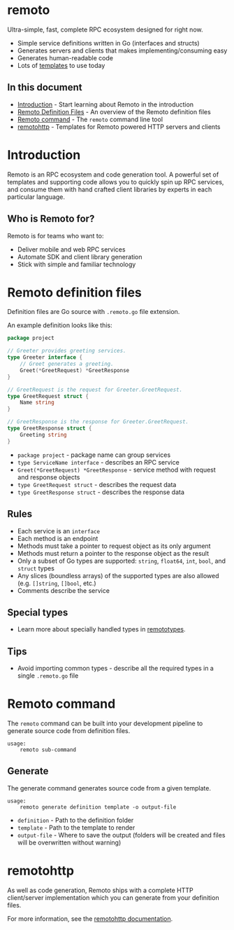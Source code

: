 # remoto

Ultra-simple, fast, complete RPC ecosystem designed for right now.

* Simple service definitions written in Go (interfaces and structs)
* Generates servers and clients that makes implementing/consuming easy
* Generates human-readable code
* Lots of [templates](templates) to use today

## In this document

* [Introduction](#introduction) - Start learning about Remoto in the introduction
* [Remoto Definition Files](#remoto-definition-files) - An overview of the Remoto definition files
* [Remoto command](#remoto-command) - The `remoto` command line tool
* [remotohttp](#remotohttp) - Templates for Remoto powered HTTP servers and clients

# Introduction

Remoto is an RPC ecosystem and code generation tool. A powerful set of templates and
supporting code allows you to quickly spin up RPC services, and consume them with hand crafted
client libraries by experts in each particular language.

## Who is Remoto for?

Remoto is for teams who want to:

* Deliver mobile and web RPC services
* Automate SDK and client library generation
* Stick with simple and familiar technology

# Remoto definition files

Definition files are Go source with `.remoto.go` file extension.

An example definition looks like this:

```go
package project

// Greeter provides greeting services.
type Greeter interface {
	// Greet generates a greeting.
	Greet(*GreetRequest) *GreetResponse
}

// GreetRequest is the request for Greeter.GreetRequest.
type GreetRequest struct {
	Name string
}

// GreetResponse is the response for Greeter.GreetRequest.
type GreetResponse struct {
	Greeting string
}
```

* `package project` - package name can group services
* `type ServiceName interface` - describes an RPC service
* `Greet(*GreetRequest) *GreetResponse` - service method with request and response objects
* `type GreetRequest struct` - describes the request data
* `type GreetResponse struct` - describes the response data

## Rules

* Each service is an `interface`
* Each method is an endpoint
* Methods must take a pointer to request object as its only argument
* Methods must return a pointer to the response object as the result
* Only a subset of Go types are supported: `string`, `float64`, `int`, `bool`, and `struct` types
* Any slices (boundless arrays) of the supported types are also allowed (e.g. `[]string`, `[]bool`, etc.)
* Comments describe the service

## Special types

* Learn more about specially handled types in [remototypes](remototypes).

## Tips

* Avoid importing common types - describe all the required types in a single `.remoto.go` file

# Remoto command

The `remoto` command can be built into your development pipeline to generate source code from
definition files.

```
usage:
	remoto sub-command
```

## Generate

The generate command generates source code from a given template.

```
usage:
	remoto generate definition template -o output-file
```

* `definition` - Path to the definition folder
* `template` - Path to the template to render
* `output-file` - Where to save the output (folders will be created and files will be overwritten without warning)

# remotohttp

As well as code generation, Remoto ships with a complete HTTP client/server implementation which you can generate from your definition files.

For more information, see the [remotohttp documentation](remotohttp).
